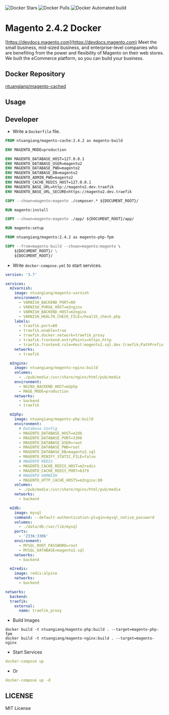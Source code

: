 ![Docker Stars](https://img.shields.io/docker/stars/ntuangiang/magento.svg)
![Docker Pulls](https://img.shields.io/docker/pulls/ntuangiang/magento.svg)
![Docker Automated build](https://img.shields.io/docker/automated/ntuangiang/magento.svg)

# Magento 2.4.2 Docker

[https://devdocs.magento.com](https://devdocs.magento.com) Meet the small business, mid-sized business, and enterprise-level companies who are benefiting from the power and flexibility of Magento on their web stores. We built the eCommerce platform, so you can build your business.

## Docker Repository
[ntuangiang/magento-cached](https://hub.docker.com/r/ntuangiang/magento-cached) 
## Usage
## Developer
- Write a `Dockerfile` file.

```Dockerfile
FROM ntuangiang/magento-cache:2.4.2 as magento-build

ENV MAGENTO_MODE=production

ENV MAGENTO_DATABASE_HOST=127.0.0.1
ENV MAGENTO_DATABASE_USER=magento2
ENV MAGENTO_DATABASE_PWD=magento2
ENV MAGENTO_DATABASE_DB=magento2
ENV MAGENTO_ADMIN_PWD=magento2
ENV MAGENTO_CACHE_REDIS_HOST=127.0.0.1
ENV MAGENTO_BASE_URL=http://magento2.dev.traefik
ENV MAGENTO_BASE_URL_SECURE=https://magento2.dev.traefik

COPY --chown=magento:magento ./composer.* ${DOCUMENT_ROOT}/

RUN magento:install

COPY --chown=magento:magento ./app/ ${DOCUMENT_ROOT}/app/

RUN magento:setup

FROM ntuangiang/magento:2.4.2 as magento-php-fpm

COPY --from=magento-build --chown=magento:magento \
    ${DOCUMENT_ROOT}/ \
    ${DOCUMENT_ROOT}/
```
- Write `docker-compose.yml` to start services.

```yml
version: '3.7'

services:
  m2varnish:
    image: ntuangiang/magento-varnish
    environment:
      - VARNISH_BACKEND_PORT=80
      - VARNISH_PURGE_HOST=m2nginx
      - VARNISH_BACKEND_HOST=m2nginx
      - VARNISH_HEALTH_CHECK_FILE=/health_check.php
    labels:
      - traefik.port=80
      - traefik.enable=true
      - traefik.docker.network=traefik_proxy
      - traefik.frontend.entryPoints=https,http
      - traefik.frontend.rule=Host:magento2.sql.dev.traefik;PathPrefix:/
    networks:
      - traefik

  m2nginx:
    image: ntuangiang/magento-nginx:build
    volumes:
      - ./pub/media:/usr/share/nginx/html/pub/media
    environment:
      - NGINX_BACKEND_HOST=m2php
      - MAGE_MODE=production
    networks:
      - backend
      - traefik

  m2php:
    image: ntuangiang/magento-php:build
    environment:
      # Database Config
      - MAGENTO_DATABASE_HOST=m2db
      - MAGENTO_DATABASE_PORT=3306
      - MAGENTO_DATABASE_USER=root
      - MAGENTO_DATABASE_PWD=root
      - MAGENTO_DATABASE_DB=magento2.sql
      - MAGENTO_MINIFY_STATIC_FILE=false
      # MAGENTO REDIS
      - MAGENTO_CACHE_REDIS_HOST=m2redis
      - MAGENTO_CACHE_REDIS_PORT=6379
      # MAGENTO VARNISH
      - MAGENTO_HTTP_CACHE_HOSTS=m2nginx:80
    volumes:
      - ./pub/media:/usr/share/nginx/html/pub/media
    networks:
      - backend

  m2db:
    image: mysql
    command: --default-authentication-plugin=mysql_native_password
    volumes:
      - ./data/db:/var/lib/mysql
    ports:
      - '2336:3306'
    environment:
      - MYSQL_ROOT_PASSWORD=root
      - MYSQL_DATABASE=magento2.sql
    networks:
      - backend

  m2redis:
    image: redis:alpine
    networks:
      - backend

networks:
  backend:
  traefik:
    external:
      name: traefik_proxy
```

- Build Images

```shell
docker build -t ntuangiang/magento-php:build . --target=magento-php-fpm
docker build -t ntuangiang/magento-nginx:build . --target=magento-nginx
```

- Start Services

```yml
docker-compose up 
```
 - Or
 
 ```yml
 docker-compose up -d 
 ```
## LICENSE

MIT License
